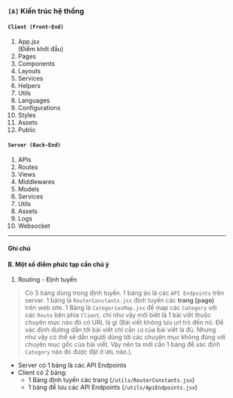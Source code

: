 ### **`[A]` Kiến trúc hệ thống**

#### **`Client (Front-End)`**
1. App.jsx<br>
  (Điểm khởi đầu)
2. Pages
3. Components
4. Layouts
5. Services
6. Helpers
7. Utils
8. Languages
9. Configurations
10. Styles
11. Assets
12. Public


#### **`Server (Back-End)`**
1. APIs
2. Routes
3. Views
4. Middlewares
5. Models
6. Services
7. Utils
8. Assets
9. Logs
10. Websocket

---

#### Ghi chú
#### B. Một số điểm phức tạp cần chú ý
1. Routing - Định tuyến
> [Tóm tắt]:\
>   Có 3 bảng dùng trong định tuyến. 1 bảng ảo là các `API Endpoints` trên server. 1 bảng là `RouterConstants.jsx` định tuyến các **trang (page)** trên web site. 1 Bảng là `CategoriesMap.jsx` để map các `Category` với các `Route` bên phía `Client`, chỉ như vậy mới biết là 1 bài viết thuộc chuyên mục nào đó có URL là gì (Bài viết không lưu url trỏ đến nó. Để xác định đường dẫn tới bài viết chỉ cần `id` của bài viết là đủ. Nhưng như vậy có thể sẽ dẫn người dùng tới các chuyên mục không đúng với chuyên mục gốc của bài viết. Vậy nên ta mới cần 1 bảng để xác định `Category` nào đó được đặt ở `URL` nào.).

- Server có 1 bảng là các API Endpoints
- Client có 2 bảng:
  + 1 Bảng định tuyến các trang (`/utils/RouterConstants.jsx`)
  + 1 bảng để lưu các API Endpoints (`/utils/ApiEndpoints.jsx`)
